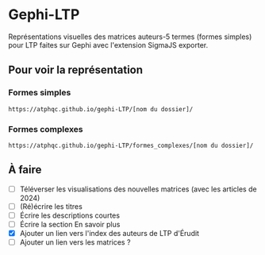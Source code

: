 # Gephi-LTP
Représentations visuelles des matrices auteurs-5 termes (formes simples) pour LTP faites sur Gephi avec l'extension SigmaJS exporter.

## Pour voir la représentation
### Formes simples
```
https://atphqc.github.io/gephi-LTP/[nom du dossier]/
```

### Formes complexes
```
https://atphqc.github.io/gephi-LTP/formes_complexes/[nom du dossier]/
```

## À faire 
- [ ] Téléverser les visualisations des nouvelles matrices (avec les articles de 2024)
- [ ] (Ré)écrire les titres
- [ ] Écrire les descriptions courtes
- [ ] Écrire la section En savoir plus
- [X] Ajouter un lien vers l'index des auteurs de LTP d'Érudit
- [ ] Ajouter un lien vers les matrices ?
